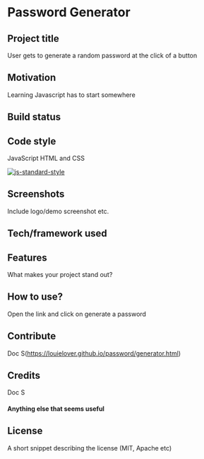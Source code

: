 # Password Generator
## Project title
User gets to generate a random password at the click of a button
## Motivation
Learning Javascript has to start somewhere 

## Build status

## Code style
JavaScript HTML and CSS

[![js-standard-style](https://img.shields.io/badge/code%20style-standard-brightgreen.svg?style=flat)](https://github.com/feross/standard)
 
## Screenshots
Include logo/demo screenshot etc.

## Tech/framework used

## Features
What makes your project stand out?

## How to use?
Open the link and click on generate a password 

## Contribute

Doc S(https://louielover.github.io/password/generator.html) 

## Credits
Doc S

#### Anything else that seems useful

## License
A short snippet describing the license (MIT, Apache etc)
